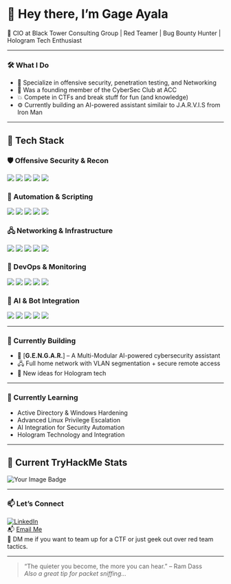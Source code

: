 # 👋 Hey there, I’m Gage Ayala

🎯 CIO at Black Tower Consulting Group | Red Teamer | Bug Bounty Hunter | Hologram Tech Enthusiast

---

### 🛠️ What I Do
- 🔐 Specialize in offensive security, penetration testing, and Networking
- 🧠 Was a founding member of the CyberSec Club at ACC
- 💥 Compete in CTFs and break stuff for fun (and knowledge)
- ⚙️ Currently building an AI-powered assistant similair to J.A.R.V.I.S from Iron Man

---

<h2>🧰 Tech Stack</h2>

<h3>🛡 Offensive Security & Recon</h3>
<p>
  <img src="https://img.shields.io/badge/NMAP-005FAD?style=for-the-badge&logo=nmap&logoColor=white" />
  <img src="https://img.shields.io/badge/BURP%20SUITE-FF6F00?style=for-the-badge&logo=burpsuite&logoColor=white" />
  <img src="https://img.shields.io/badge/METASPLOIT-E91E63?style=for-the-badge&logo=metasploit&logoColor=white" />
  <img src="https://img.shields.io/badge/GOBUSTER-0078D4?style=for-the-badge&logo=ghostery&logoColor=white" />
  <img src="https://img.shields.io/badge/NESSUS-00457C?style=for-the-badge&logo=tenable&logoColor=white" />
</p>

<h3>🧠 Automation & Scripting</h3>
<p>
  <img src="https://img.shields.io/badge/PYTHON-3776AB?style=for-the-badge&logo=python&logoColor=white" />
  <img src="https://img.shields.io/badge/BASH-4EAA25?style=for-the-badge&logo=gnu-bash&logoColor=white" />
  <img src="https://img.shields.io/badge/POWERSHELL-5391FE?style=for-the-badge&logo=powershell&logoColor=white" />
  <img src="https://img.shields.io/badge/ANSIBLE-EE0000?style=for-the-badge&logo=ansible&logoColor=white" />
  <img src="https://img.shields.io/badge/TERRAFORM-7B42BC?style=for-the-badge&logo=terraform&logoColor=white" />
</p>

<h3>🖧 Networking & Infrastructure</h3>
<p>
  <img src="https://img.shields.io/badge/OPNsense-FE5000?style=for-the-badge&logo=openbsd&logoColor=white" />
  <img src="https://img.shields.io/badge/VMWARE-607078?style=for-the-badge&logo=vmware&logoColor=white" />
  <img src="https://img.shields.io/badge/WIRESHARK-0066CC?style=for-the-badge&logo=wireshark&logoColor=white" />
  <img src="https://img.shields.io/badge/WIREGUARD-88171A?style=for-the-badge&logo=wireguard&logoColor=white" />
  <img src="https://img.shields.io/badge/HAPROXY-000000?style=for-the-badge&logo=haproxy&logoColor=white" />
</p>

<h3>🔧 DevOps & Monitoring</h3>
<p>
  <img src="https://img.shields.io/badge/GIT-F05032?style=for-the-badge&logo=git&logoColor=white" />
  <img src="https://img.shields.io/badge/DOCKER-2496ED?style=for-the-badge&logo=docker&logoColor=white" />
  <img src="https://img.shields.io/badge/ELASTIC%20SIEM-005571?style=for-the-badge&logo=elastic&logoColor=white" />
  <img src="https://img.shields.io/badge/KUBERNETES-326CE5?style=for-the-badge&logo=kubernetes&logoColor=white" />
  <img src="https://img.shields.io/badge/SNORT-DA1C5C?style=for-the-badge&logo=snort&logoColor=white" />
</p>

<h3>🤖 AI & Bot Integration</h3>
<p>
  <img src="https://img.shields.io/badge/OPENAI-412991?style=for-the-badge&logo=openai&logoColor=white" />
  <img src="https://img.shields.io/badge/DISCORD-5865F2?style=for-the-badge&logo=discord&logoColor=white" />
  <img src="https://img.shields.io/badge/TELEGRAM-26A5E4?style=for-the-badge&logo=telegram&logoColor=white" />
  <img src="https://img.shields.io/badge/GOOGLE%20API-4285F4?style=for-the-badge&logo=google&logoColor=white" />
  <img src="https://img.shields.io/badge/META%20GLASSES-1D9BF0?style=for-the-badge&logo=meta&logoColor=white" />
</p>


---

### 🧪 Currently Building
- 🧠 [**G.E.N.G.A.R.**] – A Multi-Modular AI-powered cybersecurity assistant
- 🖧 Full home network with VLAN segmentation + secure remote access
- 📡 New ideas for Hologram tech

---

### 🌱 Currently Learning
- Active Directory & Windows Hardening
- Advanced Linux Privilege Escalation
- AI Integration for Security Automation
- Hologram Technology and Integration

---

## 🔐 Current TryHackMe Stats

<img src="https://tryhackme-badges.s3.amazonaws.com/GageGotya.png" alt="Your Image Badge" />

---

### 📫 Let’s Connect
[![LinkedIn](https://img.shields.io/badge/LinkedIn-GageAyala-blue?style=flat-square&logo=linkedin)](https://www.linkedin.com/in/gage-ayala-0207b42ab/)  
📬 [Email Me](mailto:Gageatx95@gmail.com)  
💬 DM me if you want to team up for a CTF or just geek out over red team tactics.

---

> “The quieter you become, the more you can hear.” – Ram Dass  
> _Also a great tip for packet sniffing..._

